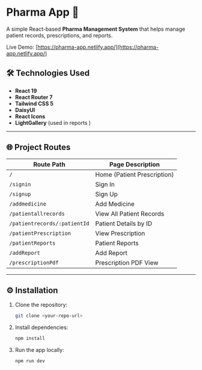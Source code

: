 # Pharma App 💊

A simple React-based **Pharma Management System** that helps manage patient records, prescriptions, and reports.  

Live Demo: [https://pharma-app.netlify.app/](https://pharma-app.netlify.app/)




## 🛠 Technologies Used

- **React 19**  
- **React Router 7**  
- **Tailwind CSS 5**  
- **DaisyUI**  
- **React Icons**  
- **LightGallery** (used in reports )

---



## 🌐 Project Routes

| Route Path                    | Page Description            |
|-------------------------------|-----------------------------|
| `/`                            | Home (Patient Prescription) |
| `/signin`                      | Sign In                     |
| `/signup`                      | Sign Up                     |
| `/addmedicine`                 | Add Medicine                |
| `/patientallrecords`           | View All Patient Records    |
| `/patientrecords/:patientId`   | Patient Details by ID       |
| `/patientPrescription`         | View Prescription           |
| `/patientReports`              | Patient Reports             |
| `/addReport`                   | Add Report                  |
| `/prescriptionPdf`             | Prescription PDF View       |

---


## ⚙ Installation

1. Clone the repository:

    ```bash
    git clone <your-repo-url>
    ```

2. Install dependencies:

    ```bash
    npm install
    ```

3. Run the app locally:

    ```bash
    npm run dev
    ```
